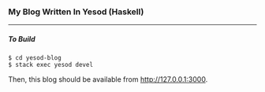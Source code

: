 ### My Blog Written In Yesod (Haskell)
---
##### To Build
```
$ cd yesod-blog
$ stack exec yesod devel
```
Then, this blog should be available from http://127.0.0.1:3000.
